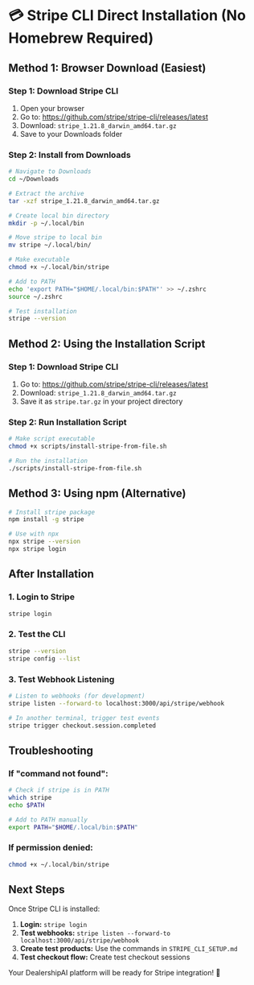# 💳 Stripe CLI Direct Installation (No Homebrew Required)

## Method 1: Browser Download (Easiest)

### Step 1: Download Stripe CLI
1. Open your browser
2. Go to: https://github.com/stripe/stripe-cli/releases/latest
3. Download: `stripe_1.21.8_darwin_amd64.tar.gz`
4. Save to your Downloads folder

### Step 2: Install from Downloads
```bash
# Navigate to Downloads
cd ~/Downloads

# Extract the archive
tar -xzf stripe_1.21.8_darwin_amd64.tar.gz

# Create local bin directory
mkdir -p ~/.local/bin

# Move stripe to local bin
mv stripe ~/.local/bin/

# Make executable
chmod +x ~/.local/bin/stripe

# Add to PATH
echo 'export PATH="$HOME/.local/bin:$PATH"' >> ~/.zshrc
source ~/.zshrc

# Test installation
stripe --version
```

## Method 2: Using the Installation Script

### Step 1: Download Stripe CLI
1. Go to: https://github.com/stripe/stripe-cli/releases/latest
2. Download: `stripe_1.21.8_darwin_amd64.tar.gz`
3. Save it as `stripe.tar.gz` in your project directory

### Step 2: Run Installation Script
```bash
# Make script executable
chmod +x scripts/install-stripe-from-file.sh

# Run the installation
./scripts/install-stripe-from-file.sh
```

## Method 3: Using npm (Alternative)

```bash
# Install stripe package
npm install -g stripe

# Use with npx
npx stripe --version
npx stripe login
```

## After Installation

### 1. Login to Stripe
```bash
stripe login
```

### 2. Test the CLI
```bash
stripe --version
stripe config --list
```

### 3. Test Webhook Listening
```bash
# Listen to webhooks (for development)
stripe listen --forward-to localhost:3000/api/stripe/webhook

# In another terminal, trigger test events
stripe trigger checkout.session.completed
```

## Troubleshooting

### If "command not found":
```bash
# Check if stripe is in PATH
which stripe
echo $PATH

# Add to PATH manually
export PATH="$HOME/.local/bin:$PATH"
```

### If permission denied:
```bash
chmod +x ~/.local/bin/stripe
```

## Next Steps

Once Stripe CLI is installed:

1. **Login:** `stripe login`
2. **Test webhooks:** `stripe listen --forward-to localhost:3000/api/stripe/webhook`
3. **Create test products:** Use the commands in `STRIPE_CLI_SETUP.md`
4. **Test checkout flow:** Create test checkout sessions

Your DealershipAI platform will be ready for Stripe integration! 🚀
